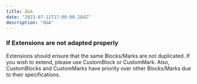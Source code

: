 ```yaml
---
title: Q&A
date: "2023-07-11T17:00:00.284Z"
description: "Q&A"
---
```


### If Extensions are not adapted properly

Extensions should ensure that the same Blocks/Marks are not duplicated.
If you wish to extend, please use CustomBlock or CustomMark.
Also, CustomBlocks and CustomMarks have priority over other Blocks/Marks due to their specifications.

